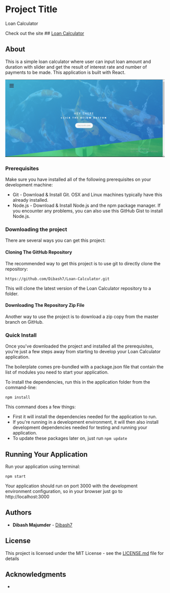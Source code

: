 # Project Title

Loan Calculator

Check out the site ## [Loan Calculator](https://react-loan-calc.herokuapp.com)

## About

This is a simple loan calculator where user can input loan amount and duration with slider and get the result of interest rate and number of payments to be made. This application is built with React.

![Loan Calculator GIF](https://github.com/Dibash7/Loan-Calculator/blob/master/loan-calc.gif)

### Prerequisites

Make sure you have installed all of the following prerequisites on your development machine:

* Git - Download & Install Git. OSX and Linux machines typically have this already installed.
* Node.js - Download & Install Node.js and the npm package manager. If you encounter any problems, you can also use this GitHub Gist to install Node.js.

### Downloading the project

There are several ways you can get this project:

#### Cloning The GitHub Repository

The recommended way to get this project is to use git to directly clone the repository:

```
https://github.com/Dibash7/Loan-Calculator.git 
```

This will clone the latest version of the Loan Calculator repository to a folder.

#### Downloading The Repository Zip File

Another way to use the project is to download a zip copy from the master branch on GitHub.

### Quick Install

Once you've downloaded the project and installed all the prerequisites, you're just a few steps away from starting to develop your Loan Calculator application.

The boilerplate comes pre-bundled with a package.json file that contain the list of modules you need to start your application.

To install the dependencies, run this in the application folder from the command-line:

```
npm install
```

This command does a few things:
* First it will install the dependencies needed for the application to run.
* If you're running in a development environment, it will then also install development dependencies needed for testing and running your application.
* To update these packages later on, just run `npm update`

## Running Your Application

Run your application using terminal:

```
npm start
```

Your application should run on port 3000 with the development environment configuration, so in your browser just go to http://localhost:3000

## Authors

* **Dibash Majumder** - [Dibash7](https://github.com/Dibash7)


## License

This project is licensed under the MIT License - see the [LICENSE.md](LICENSE.md) file for details

## Acknowledgments

* 
